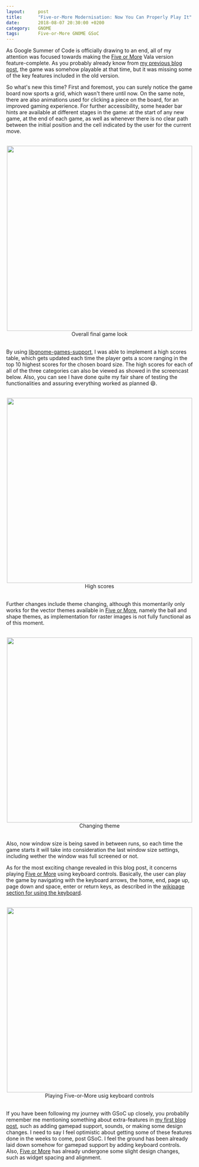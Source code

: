```yaml
---
layout:     post
title:      "Five-or-More Modernisation: Now You Can Properly Play It"
date:       2018-08-07 20:30:00 +0200
category:   GNOME
tags:       Five-or-More GNOME GSoC
---
```


As Google Summer of Code is officially drawing to an end, all of my attention was focused towards making the [Five or More][five-or-more] Vala version feature-complete. As you probably already know from [my previous blog post][previous-blog-post], the game was somehow playable at that time, but it was missing some of the key features included in the old version.

So what's new this time? First and foremost, you can surely notice the game board now sports a grid, which wasn't there until now. On the same note, there are also animations used for clicking a piece on the board, for an improved gaming experience. For further accessibility, some header bar hints are available at different stages in the game: at the start of any new game, at the end of each game, as well as whenever there is no clear path between the initial position and the cell indicated by the user for the current move.

<br>

<div align="center">
	<img src="https://ruxandraS.github.io/assets/images/progress-report-3/1-overall-look.gif"  width="500"/>
	<center>Overall final game look</center>
</div>

<br>


By using [libgnome-games-support][libgnome-games-support], I was able to implement a high scores table, which gets updated each time the player gets a score ranging in the top 10 highest scores for the chosen board size. The high scores for each of all of the three categories can also be viewed as showed in the screencast below. Also, you can see I have done quite my fair share of testing the functionalities and assuring everything worked as planned 😄.

<br>

<div align="center">
	<img src="https://ruxandraS.github.io/assets/images/progress-report-3/2-high-scores.gif"  width="500"/>
	<center>High scores</center>
</div>

<br>

Further changes include theme changing, although this momentarily only works for the vector themes available in [Five or More][five-or-more], namely the ball and shape themes, as implementation for raster images is not fully functional as of this moment.

<br>

<div align="center">
	<img src="https://ruxandraS.github.io/assets/images/progress-report-3/3-change-theme.gif"  width="500"/>
	<center>Changing theme</center>
</div>

<br>

Also, now window size is being saved in between runs, so each time the game starts it will take into consideration the last window size settings, including wether the window was full screened or not.

As for the most exciting change revealed in this blog post, it concerns playing [Five or More][five-or-more] using keyboard controls. Basically, the user can play the game by navigating with the keyboard arrows, the home, end, page up, page down and space, enter or return keys, as described in the [wikipage section for using the keyboard][wiki].

<br>

<div align="center">
	<img src="https://ruxandraS.github.io/assets/images/progress-report-3/4-keyboard-controls.gif"  width="500"/>
	<center>Playing Five-or-More usig keyboard controls</center>
</div>

<br>

If you have been following my journey with GSoC up closely, you probablly remember me mentioning something about extra-features in [my first blog post][first-blog-post], such as adding gamepad support, sounds, or making some design changes. I need to say I feel optimistic about getting some of these features done in the weeks to come, post GSoC. I feel the ground has been already laid down somehow for gamepad support by adding keyboard controls. Also, [Five or More][five-or-more] has already undergone some slight design changes, such as widget spacing and alignment.

[first-blog-post]: https://ruxandras.github.io/gnome/2018/05/07/welcome-to-my-blog.html
[five-or-more]: https://wiki.gnome.org/Apps/Five%20or%20more
[libgnome-games-support]: https://gitlab.gnome.org/GNOME/libgnome-games-support
[previous-blog-post]: https://ruxandras.github.io/gnome/2018/07/30/five-or-more-progress-2.html
[wiki]: https://help.gnome.org/users/five-or-more/stable/play.html.en
